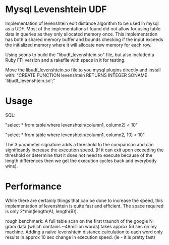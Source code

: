 Mysql Levenshtein UDF
====

Implementation of levenshtein edit distance algorithm to be used in mysql as a UDF.
Most of the implementations I found did not allow for using table data in queries as
they only allocated memory once.  This implementation has both a shared memory buffer
and bounds checking if the input exceeds the initialized memory where it will allocate
new memory for each row.

Using scons to build the "libudf_levenshtein.so" file, but also included a Ruby FFI
version and a rakefile with specs in it for testing.

Move the libudf_levenshtein.so file to you mysql plugins directly and install with:
  "CREATE FUNCTION levenshtein RETURNS INTEGER SONAME 'libudf_levenshtein.so';"

Usage
====
  SQL: 
  
  "select * from table where levenshtein(column1, column2) < 10"
  
  "select * from table where levenshtein(column1, column2, 10) < 10"
  
  The 3 parameter signature adds a threshold to the comparison and can significantly
  increase the execution speed.  (If it can exit upon exceeding the threshold or
  determine that it does not need to execute because of the length differences then
  we get the execution cycles back and everybody wins).
  
Performance
====
  While there are certainly things that can be done to increase the speed, this
  implementation of levenshtein is quite fast and efficient.  The space required is only
  2*min(length(A), length(B)).
  
  rough benchmark: A full table scan on the first traunch of the google N-gram data
  (which contains ~48million words) takes approx 56 sec on my machine.  Adding a naive
  levenshtein distance calculation to each word only results in approx 10 sec change in
  execution speed.  (ie - it is pretty fast)
  
